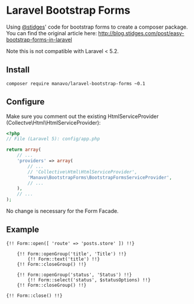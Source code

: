# Laravel Bootstrap Forms

Using [@stidges](https://github.com/stidges)' code for bootstrap forms to create a composer package. You can find the original article here: http://blog.stidges.com/post/easy-bootstrap-forms-in-laravel

Note this is not compatible with Laravel < 5.2.

## Install

```
composer require manavo/laravel-bootstrap-forms ~0.1
```

## Configure

Make sure you comment out the existing HtmlServiceProvider (Collectve\Html\HtmlServiceProvider):

```php
<?php
// File (Laravel 5): config/app.php

return array(
    // ...
    'providers' => array(
        // ...
        // 'Collective\Html\HtmlServiceProvider',
        'Manavo\BootstrapForms\BootstrapFormsServiceProvider',
        // ...
    ),
    // ...
);
```

No change is necessary for the Form Facade.

## Example

```
{!! Form::open([ 'route' => 'posts.store' ]) !!}

    {!! Form::openGroup('title', 'Title') !!}
        {!! Form::text('title') !!}
    {!! Form::closeGroup() !!}

    {!! Form::openGroup('status', 'Status') !!}
        {!! Form::select('status', $statusOptions) !!}
    {!! Form::closeGroup() !!}

{!! Form::close() !!}
```
